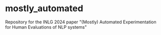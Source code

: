 # mostly_automated
Repository for the INLG 2024 paper "(Mostly) Automated Experimentation for Human Evaluations of NLP systems"
